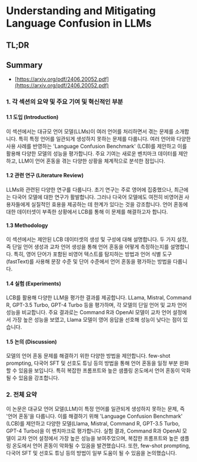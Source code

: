 # Understanding and Mitigating Language Confusion in LLMs
## TL;DR
## Summary
- [https://arxiv.org/pdf/2406.20052.pdf](https://arxiv.org/pdf/2406.20052.pdf)

### 1. 각 섹션의 요약 및 주요 기여 및 혁신적인 부분

#### 1.1 도입 (Introduction)
이 섹션에서는 대규모 언어 모델(LLMs)이 여러 언어를 처리하면서 겪는 문제를 소개합니다. 특히 특정 언어를 일관되게 생성하지 못하는 문제를 다룹니다. 여러 언어와 다양한 사용 사례를 반영하는 'Language Confusion Benchmark' (LCB)를 제안하고 이를 활용해 다양한 모델의 성능을 평가합니다. 주요 기여는 새로운 벤치마크 데이터를 제안하고, LLM이 언어 혼동을 겪는 다양한 상황을 체계적으로 분석한 점입니다.

#### 1.2 관련 연구 (Literature Review)
LLMs와 관련된 다양한 연구를 다룹니다. 초기 연구는 주로 영어에 집중했으나, 최근에는 다국어 모델에 대한 연구가 활발합니다. 그러나 다국어 모델에도 여전히 비영어권 사용자들에게 실질적인 효용을 제공하는 데 한계가 있다는 것을 강조합니다. 언어 혼동에 대한 데이터셋이 부족한 상황에서 LCB를 통해 이 문제를 해결하고자 합니다.

#### 1.3 Methodology
이 섹션에서는 제안된 LCB 데이터셋의 생성 및 구성에 대해 설명합니다. 두 가지 설정, 즉 단일 언어 생성과 교차 언어 생성을 통해 언어 혼동을 어떻게 측정하는지를 설명합니다. 특히, 영어 단어가 포함된 비영어 텍스트를 탐지하는 방법과 언어 식별 도구(fastText)를 사용해 문장 수준 및 단어 수준에서 언어 혼동을 평가하는 방법을 다룹니다.

#### 1.4 실험 (Experiments)
LCB를 활용해 다양한 LLM을 평가한 결과를 제공합니다. LLama, Mistral, Command R, GPT-3.5 Turbo, GPT-4 Turbo 등을 평가하며, 각 모델의 단일 언어 및 교차 언어 성능을 비교합니다. 주요 결과로는 Command R과 OpenAI 모델이 교차 언어 설정에서 가장 높은 성능을 보였고, Llama 모델이 영어 응답을 선호해 성능이 낮다는 점이 있습니다.

#### 1.5 논의 (Discussion)
모델의 언어 혼동 문제를 해결하기 위한 다양한 방법을 제안합니다. few-shot prompting, 다국어 SFT 및 선호도 튜닝 등의 방법을 통해 언어 혼동을 일정 부분 완화할 수 있음을 보입니다. 특히 복잡한 프롬프트와 높은 샘플링 온도에서 언어 혼동이 악화될 수 있음을 강조합니다.

### 2. 전체 요약
이 논문은 대규모 언어 모델(LLM)이 특정 언어를 일관되게 생성하지 못하는 문제, 즉 '언어 혼동'을 다룹니다. 이를 해결하기 위해 'Language Confusion Benchmark' (LCB)를 제안하고 다양한 모델(Llama, Mistral, Command R, GPT-3.5 Turbo, GPT-4 Turbo)을 이 벤치마크로 평가합니다. 실험 결과, Command R과 OpenAI 모델이 교차 언어 설정에서 가장 높은 성능을 보여주었으며, 복잡한 프롬프트와 높은 샘플링 온도에서 언어 혼동이 악화될 수 있음을 발견했습니다. 또한, few-shot prompting, 다국어 SFT 및 선호도 튜닝 등의 방법이 일부 도움이 될 수 있음을 논의했습니다.